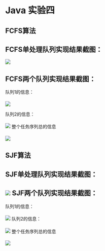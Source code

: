 # Java 实验四
FCFS算法
---
FCFS单处理队列实现结果截图：
----
![](https://github.com/BinZrs/JavaLab/raw/master/Image/FCFS单队列.png)

FCFS两个队列实现结果截图：
----
队列1的信息：
####
![](https://github.com/BinZrs/JavaLab/raw/master/Image/FCFS-双队列-队列1.png)

队列2的信息：
####
![](https://github.com/BinZrs/JavaLab/raw/master/Image/FCFS-双队列-队列2.png)
整个任务序列总的信息
####
![](https://github.com/BinZrs/JavaLab/raw/master/Image/FCFS-双队列-总的情况.png)

SJF算法
---
SJF单处理队列实现结果截图：
----
![](https://github.com/BinZrs/JavaLab/raw/master/Image/SJF单队列.png)
SJF两个队列实现结果截图：
---
队列1的信息：
####
![](https://github.com/BinZrs/JavaLab/raw/master/Image/SJF-双队列-队列1.png)
队列2的信息：
####
![](https://github.com/BinZrs/JavaLab/raw/master/Image/SJF-双队列-队列2.png)
整个任务序列总的信息
####
![](https://github.com/BinZrs/JavaLab/raw/master/Image/SJF-双队列-总的情况.png)







